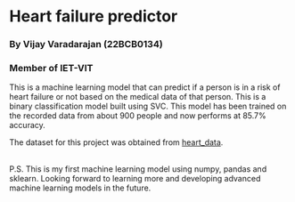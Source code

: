 # Heart failure predictor

### By **Vijay Varadarajan** (22BCB0134)
### Member of IET-VIT

This is a machine learning model that can predict if a person is in a risk of heart failure or not based on the medical data of that person. This is a binary classification model built using SVC. This model has been trained on the recorded data from about 900 people and now performs at 85.7% accuracy. 

The dataset for this project was obtained from [heart_data](https://www.kaggle.com/datasets/fedesoriano/heart-failure-prediction?select=heart.csv).

<br>
P.S. This is my first machine learning model using numpy, pandas and sklearn. Looking forward to learning more and developing advanced machine learning models in the future.
